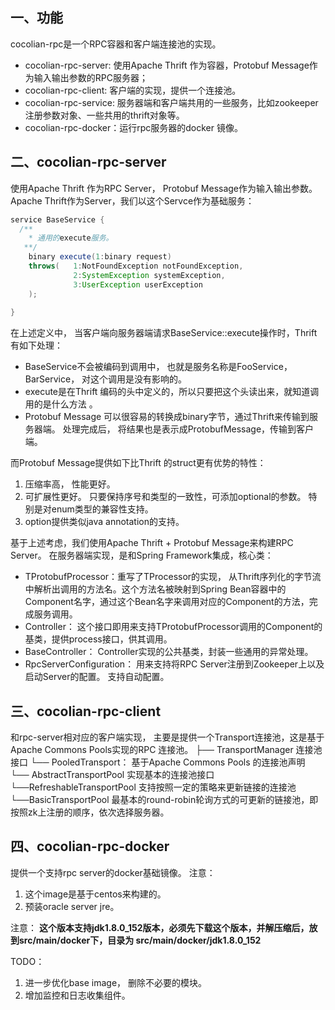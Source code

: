 ## 一、功能

cocolian-rpc是一个RPC容器和客户端连接池的实现。
- cocolian-rpc-server: 使用Apache Thrift 作为容器，Protobuf Message作为输入输出参数的RPC服务器；
- cocolian-rpc-client: 客户端的实现，提供一个连接池。 
- cocolian-rpc-service: 服务器端和客户端共用的一些服务，比如zookeeper注册参数对象、一些共用的thrift对象等。 
- cocolian-rpc-docker：运行rpc服务器的docker 镜像。 

## 二、cocolian-rpc-server 

使用Apache Thrift 作为RPC Server， Protobuf Message作为输入输出参数。 Apache Thrift作为Server，我们以这个Servce作为基础服务：

```java
service BaseService {
  /**
    * 通用的execute服务。
   **/
    binary execute(1:binary request)
    throws(   1:NotFoundException notFoundException,
              2:SystemException systemException,
              3:UserException userException
    );
  
}
```

在上述定义中， 当客户端向服务器端请求BaseService::execute操作时，Thrift 有如下处理：

- BaseService不会被编码到调用中， 也就是服务名称是FooService， BarService， 对这个调用是没有影响的。 
- execute是在Thrift 编码的头中定义的，所以只要把这个头读出来，就知道调用的是什么方法 。 
- Protobuf Message 可以很容易的转换成binary字节，通过Thrift来传输到服务器端。 处理完成后， 将结果也是表示成ProtobufMessage，传输到客户端。 

而Protobuf Message提供如下比Thrift 的struct更有优势的特性：
1. 压缩率高， 性能更好。 
2. 可扩展性更好。 只要保持序号和类型的一致性，可添加optional的参数。 特别是对enum类型的兼容性支持。 
3. option提供类似java annotation的支持。 


基于上述考虑，我们使用Apache Thrift + Protobuf Message来构建RPC Server。 在服务器端实现，是和Spring Framework集成，核心类： 

- TProtobufProcessor：重写了TProcessor的实现， 从Thrift序列化的字节流中解析出调用的方法名。这个方法名被映射到Spring Bean容器中的Component名字，通过这个Bean名字来调用对应的Component的方法，完成服务调用。 
- Controller： 这个接口即用来支持TProtobufProcessor调用的Component的基类，提供process接口，供其调用。 
- BaseController： Controller实现的公共基类，封装一些通用的异常处理。 
- RpcServerConfiguration： 用来支持将RPC Server注册到Zookeeper上以及启动Server的配置。 支持自动配置。 


## 三、cocolian-rpc-client 

和rpc-server相对应的客户端实现， 主要是提供一个Transport连接池，这是基于Apache Commons Pools实现的RPC 连接池。 
     ├── TransportManager 连接池接口
          └── PooledTransport： 基于Apache Commons Pools 的连接池声明
			   └── AbstractTransportPool 实现基本的连接池接口
					└──RefreshableTransportPool 支持按照一定的策略来更新链接的连接池
						 └──BasicTransportPool 最基本的round-robin轮询方式的可更新的链接池，即按照zk上注册的顺序，依次选择服务器。 

## 四、cocolian-rpc-docker

提供一个支持rpc server的docker基础镜像。 注意：
1. 这个image是基于centos来构建的。 
2. 预装oracle server jre。 

注意：
**这个版本支持jdk1.8.0_152版本，必须先下载这个版本，并解压缩后，放到src/main/docker下，目录为 src/main/docker/jdk1.8.0_152**

TODO： 
1. 进一步优化base image， 删除不必要的模块。 
2. 增加监控和日志收集组件。

